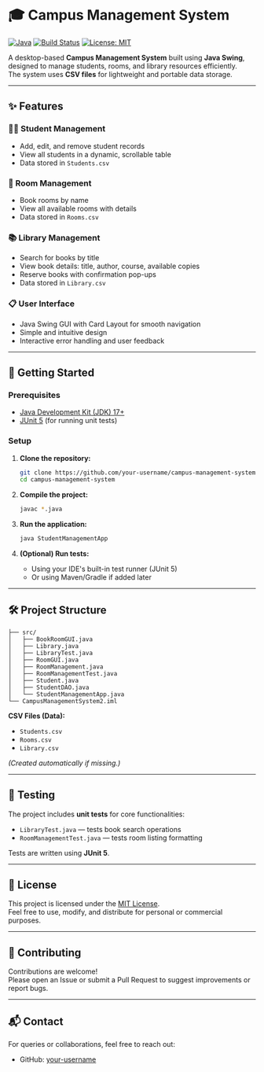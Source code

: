 
# 🎓 Campus Management System

[![Java](https://img.shields.io/badge/Java-17%2B-blue.svg)](https://www.oracle.com/java/technologies/javase/jdk17-archive-downloads.html)
[![Build Status](https://img.shields.io/badge/build-passing-brightgreen.svg)]()
[![License: MIT](https://img.shields.io/badge/license-MIT-lightgrey.svg)]()

A desktop-based **Campus Management System** built using **Java Swing**, designed to manage students, rooms, and library resources efficiently.  
The system uses **CSV files** for lightweight and portable data storage.

---

## ✨ Features

### 🧑‍🏫 Student Management
- Add, edit, and remove student records
- View all students in a dynamic, scrollable table
- Data stored in `Students.csv`

### 🏫 Room Management
- Book rooms by name
- View all available rooms with details
- Data stored in `Rooms.csv`

### 📚 Library Management
- Search for books by title
- View book details: title, author, course, available copies
- Reserve books with confirmation pop-ups
- Data stored in `Library.csv`

### 📋 User Interface
- Java Swing GUI with Card Layout for smooth navigation
- Simple and intuitive design
- Interactive error handling and user feedback

---

## 🚀 Getting Started

### Prerequisites
- [Java Development Kit (JDK) 17+](https://www.oracle.com/java/technologies/javase/jdk17-archive-downloads.html)
- [JUnit 5](https://junit.org/junit5/) (for running unit tests)

### Setup

1. **Clone the repository:**
   ```bash
   git clone https://github.com/your-username/campus-management-system.git
   cd campus-management-system
   ```

2. **Compile the project:**
   ```bash
   javac *.java
   ```

3. **Run the application:**
   ```bash
   java StudentManagementApp
   ```

4. **(Optional) Run tests:**
   - Using your IDE's built-in test runner (JUnit 5)
   - Or using Maven/Gradle if added later

---

## 🛠 Project Structure

```plaintext
├── src/
│   ├── BookRoomGUI.java
│   ├── Library.java
│   ├── LibraryTest.java
│   ├── RoomGUI.java
│   ├── RoomManagement.java
│   ├── RoomManagementTest.java
│   ├── Student.java
│   ├── StudentDAO.java
│   └── StudentManagementApp.java
└── CampusManagementSystem2.iml
```

**CSV Files (Data):**
- `Students.csv`
- `Rooms.csv`
- `Library.csv`

*(Created automatically if missing.)*

---

## 💪 Testing

The project includes **unit tests** for core functionalities:
- `LibraryTest.java` — tests book search operations
- `RoomManagementTest.java` — tests room listing formatting

Tests are written using **JUnit 5**.

---

## 📄 License

This project is licensed under the [MIT License](LICENSE).  
Feel free to use, modify, and distribute for personal or commercial purposes.

---

## 🤝 Contributing

Contributions are welcome!  
Please open an Issue or submit a Pull Request to suggest improvements or report bugs.

---

## 📬 Contact

For queries or collaborations, feel free to reach out:
- GitHub: [your-username](https://github.com/your-username)
